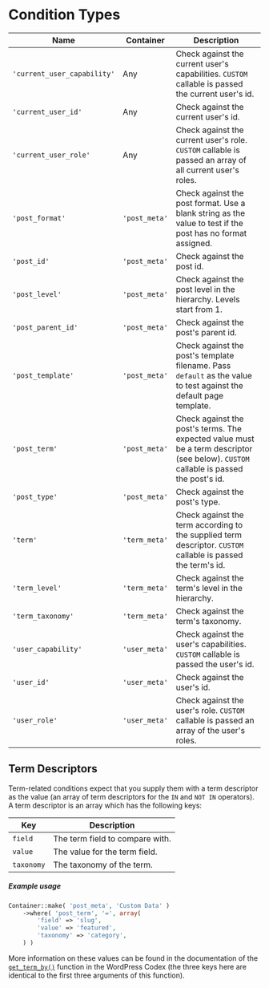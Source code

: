 # Condition Types

| Name                        | Container     | Description                                                                                                                           |
|---------------------------|-------------|---------------------------------------------------------------------------------------------------------------------------------------|
| `'current_user_capability'` | Any           | Check against the current user's capabilities.  `CUSTOM` callable is passed the current user's id.                                    |
| `'current_user_id'`         | Any           | Check against the current user's id.                                                                                                  |
| `'current_user_role'`       | Any           | Check against the current user's role.  `CUSTOM` callable is passed an array of all current user's roles.                             |
| `'post_format'`             | `'post_meta'` | Check against the post format. Use a blank string as the value to test if the post has no format assigned.                            |
| `'post_id'`                 | `'post_meta'` | Check against the post id.                                                                                                            |
| `'post_level'`              | `'post_meta'` | Check against the post level in the hierarchy. Levels start from 1.                                                                   |
| `'post_parent_id'`          | `'post_meta'` | Check against the post's parent id.                                                                                                   |
| `'post_template'`           | `'post_meta'` | Check against the post's template filename. Pass `default` as the value to test against the default page template.                    |
| `'post_term'`               | `'post_meta'` | Check against the post's terms. The expected value must be a term descriptor (see below).  `CUSTOM` callable is passed the post's id. |
| `'post_type'`               | `'post_meta'` | Check against the post's type.                                                                                                        |
| `'term'`                    | `'term_meta'` | Check against the term according to the supplied term descriptor.  `CUSTOM` callable is passed the term's id.                         |
| `'term_level'`              | `'term_meta'` | Check against the term's level in the hierarchy.                                                                                      |
| `'term_taxonomy'`           | `'term_meta'` | Check against the term's taxonomy.                                                                                                    |
| `'user_capability'`         | `'user_meta'` | Check against the user's capabilities.  `CUSTOM` callable is passed the user's id.                                                    |
| `'user_id'`                 | `'user_meta'` | Check against the user's id.                                                                                                          |
| `'user_role'`               | `'user_meta'` | Check against the user's role.  `CUSTOM` callable is passed an array of the user's roles.                                             |

## Term Descriptors

Term-related conditions expect that you supply them with a term descriptor as the value (an array of term descriptors for the `IN` and `NOT IN` operators).  
A term descriptor is an array which has the following keys:

| Key        | Description                     |
|------------|---------------------------------|
| `field`    | The term field to compare with. |
| `value`    | The value for the term field.   |
| `taxonomy` | The taxonomy of the term.       |

##### Example usage

```php
Container::make( 'post_meta', 'Custom Data' )
	->where( 'post_term', '=', array(
		'field' => 'slug',
		'value' => 'featured',
		'taxonomy' => 'category',
	) )
```

More information on these values can be found in the documentation of the [`get_term_by()`](https://codex.wordpress.org/Function_Reference/get_term_by) function in the WordPress Codex (the three keys here are identical to the first three arguments of this function).

